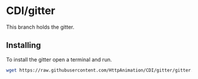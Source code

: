 # CDI/gitter
This branch holds the gitter.

## Installing
To install the gitter open a terminal and run.
```bash
wget https://raw.githubusercontent.com/HttpAnimation/CDI/gitter/gitter.bash
```
